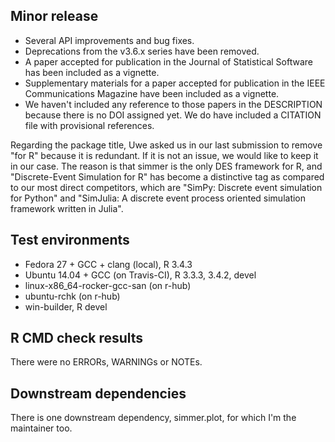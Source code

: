 ## Minor release

- Several API improvements and bug fixes.
- Deprecations from the v3.6.x series have been removed.
- A paper accepted for publication in the Journal of Statistical Software has been included as a vignette.
- Supplementary materials for a paper accepted for publication in the IEEE Communications Magazine have been included as a vignette.
- We haven't included any reference to those papers in the DESCRIPTION because there is no DOI assigned yet. We do have included a CITATION file with provisional references.

Regarding the package title, Uwe asked us in our last submission to remove "for R" because it is redundant. If it is not an issue, we would like to keep it in our case. The reason is that simmer is the only DES framework for R, and "Discrete-Event Simulation for R" has become a distinctive tag as compared to our most direct competitors, which are "SimPy: Discrete event simulation for Python" and "SimJulia: A discrete event process oriented simulation framework written in Julia".

## Test environments

* Fedora 27 + GCC + clang (local), R 3.4.3
* Ubuntu 14.04 + GCC (on Travis-CI), R 3.3.3, 3.4.2, devel
* linux-x86_64-rocker-gcc-san (on r-hub)
* ubuntu-rchk (on r-hub)
* win-builder, R devel

## R CMD check results

There were no ERRORs, WARNINGs or NOTEs.

## Downstream dependencies

There is one downstream dependency, simmer.plot, for which I'm the maintainer too.
